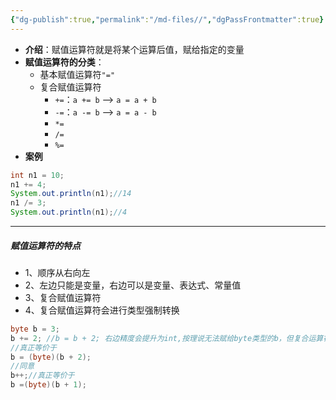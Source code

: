 ```yaml
---
{"dg-publish":true,"permalink":"/md-files//","dgPassFrontmatter":true}
---
```


- **介绍**：赋值运算符就是将某个运算后值，赋给指定的变量
- **赋值运算符的分类**：
	- 基本赋值运算符`"="` 
	- 复合赋值运算符
		- `+=`：`a += b` --> `a = a + b`
		- `-=`：`a -= b` --> `a = a - b`
		- `*=`
		- `/=`
		- `%=`
- **案例**
```java
int n1 = 10;
n1 += 4;
System.out.println(n1);//14
n1 /= 3;
System.out.println(n1);//4
```
---
##### 赋值运算符的特点
- 1、顺序从右向左 
- 2、左边只能是变量，右边可以是变量、表达式、常量值
- 3、复合赋值运算符
- 4、复合赋值运算符会进行类型强制转换
```java
byte b = 3;
b += 2; //b = b + 2; 右边精度会提升为int,按理说无法赋给byte类型的b，但复合运算符会转换
//真正等价于 
b = (byte)(b + 2);
//同意
b++;//真正等价于
b =(byte)(b + 1);
```